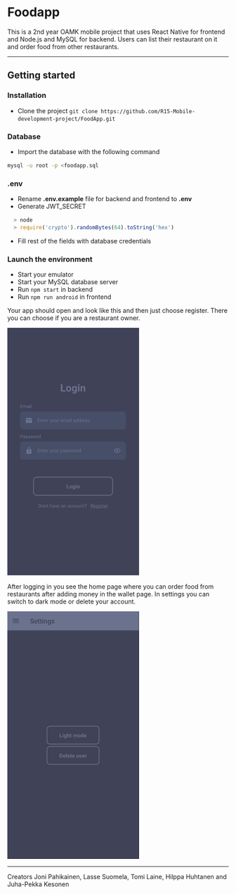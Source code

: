 # Foodapp

This is a 2nd year OAMK mobile project that uses React Native for frontend and Node.js and MySQL for backend. Users can list their restaurant on it and order food from other restaurants.

---

## Getting started

### Installation

- Clone the project `git clone https://github.com/R15-Mobile-development-project/FoodApp.git`

### Database

- Import the database with the following command

```sh
mysql -u root -p <foodapp.sql
```

### .env

- Rename **.env.example** file for backend and frontend to **.env**
- Generate JWT_SECRET

```js
  > node
  > require('crypto').randomBytes(64).toString('hex')
```

- Fill rest of the fields with database credentials

### Launch the environment

- Start your emulator
- Start your MySQL database server
- Run `npm start` in backend
- Run `npm run android` in frontend

Your app should open and look like this and then just choose register. There you can choose if you are a restaurant owner.

<img src="./images/Login.png" alt="Login page" width="300">

After logging in you see the home page where you can order food from restaurants after adding money in the wallet page. In settings you can switch to dark mode or delete your account.

<img src="./images/Settings.png" alt="Settings page" width="300">

---

Creators Joni Pahikainen, Lasse Suomela, Tomi Laine, Hilppa Huhtanen and Juha-Pekka Kesonen
